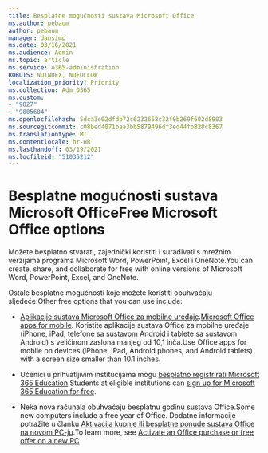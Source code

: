 ```yaml
---
title: Besplatne mogućnosti sustava Microsoft Office
ms.author: pebaum
author: pebaum
manager: dansimp
ms.date: 03/16/2021
ms.audience: Admin
ms.topic: article
ms.service: o365-administration
ROBOTS: NOINDEX, NOFOLLOW
localization_priority: Priority
ms.collection: Adm_O365
ms.custom:
- "9827"
- "9005684"
ms.openlocfilehash: 5dca3e02dfdb72c6232658c32f0b269f602d8903
ms.sourcegitcommit: c08bed4071baa3bb5879496df3ed44fb828c8367
ms.translationtype: MT
ms.contentlocale: hr-HR
ms.lasthandoff: 03/19/2021
ms.locfileid: "51035212"
---
```

# <a name="free-microsoft-office-options"></a><span data-ttu-id="6ed39-102">Besplatne mogućnosti sustava Microsoft Office</span><span class="sxs-lookup"><span data-stu-id="6ed39-102">Free Microsoft Office options</span></span>

<span data-ttu-id="6ed39-103">Možete besplatno stvarati, zajednički koristiti i surađivati s mrežnim verzijama programa Microsoft Word, PowerPoint, Excel i OneNote.</span><span class="sxs-lookup"><span data-stu-id="6ed39-103">You can create, share, and collaborate for free with online versions of Microsoft Word, PowerPoint, Excel, and OneNote.</span></span>

<span data-ttu-id="6ed39-104">Ostale besplatne mogućnosti koje možete koristiti obuhvaćaju sljedeće:</span><span class="sxs-lookup"><span data-stu-id="6ed39-104">Other free options that you can use include:</span></span>

- <span data-ttu-id="6ed39-105">[Aplikacije sustava Microsoft Office za mobilne uređaje](https://products.office.com/mobile/office?wt.mc_id=Cons_Office_Chatbot).</span><span class="sxs-lookup"><span data-stu-id="6ed39-105">[Microsoft Office apps for mobile](https://products.office.com/mobile/office?wt.mc_id=Cons_Office_Chatbot).</span></span> <span data-ttu-id="6ed39-106">Koristite aplikacije sustava Office za mobilne uređaje (iPhone, iPad, telefone sa sustavom Android i tablete sa sustavom Android) s veličinom zaslona manjeg od 10,1 inča.</span><span class="sxs-lookup"><span data-stu-id="6ed39-106">Use Office apps for mobile on devices (iPhone, iPad, Android phones, and Android tablets) with a screen size smaller than 10.1 inches.</span></span>

- <span data-ttu-id="6ed39-107">Učenici u prihvatljivim institucijama mogu [besplatno registrirati Microsoft 365 Education](https://www.microsoft.com/education/products/office?wt.mc_id=Cons_Office_Chatbot).</span><span class="sxs-lookup"><span data-stu-id="6ed39-107">Students at eligible institutions can [sign up for Microsoft 365 Education for free](https://www.microsoft.com/education/products/office?wt.mc_id=Cons_Office_Chatbot).</span></span>

- <span data-ttu-id="6ed39-108">Neka nova računala obuhvaćaju besplatnu godinu sustava Office.</span><span class="sxs-lookup"><span data-stu-id="6ed39-108">Some new computers include a free year of Office.</span></span> <span data-ttu-id="6ed39-109">Dodatne informacije potražite u članku [Aktivacija kupnje ili besplatne ponude sustava Office na novom PC-ju](https://support.office.com/article/89881633-0b26-4ca8-816b-93f347bd92c0?wt.mc_id=Cons_Office_Chatbot).</span><span class="sxs-lookup"><span data-stu-id="6ed39-109">To learn more, see [Activate an Office purchase or free offer on a new PC](https://support.office.com/article/89881633-0b26-4ca8-816b-93f347bd92c0?wt.mc_id=Cons_Office_Chatbot).</span></span>
